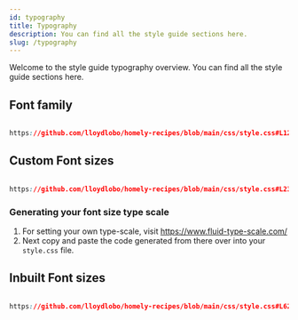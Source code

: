 ```yaml
---
id: typography
title: Typography
description: You can find all the style guide sections here.
slug: /typography
---
```


Welcome to the style guide typography overview. You can find all the style guide sections here.

## Font family

```css reference

https://github.com/lloydlobo/homely-recipes/blob/main/css/style.css#L12-L14

```

## Custom Font sizes

<!-- fluid-type-scale - type-scale-ration: 1.618, min-width: 320px, max-width: 1920px -->

```css reference

https://github.com/lloydlobo/homely-recipes/blob/main/css/style.css#L23-L38

```

### Generating your font size type scale

1. For setting your own type-scale, visit https://www.fluid-type-scale.com/
2. Next copy and paste the code generated from there over into your `style.css` file.

## Inbuilt Font sizes

```css reference

https://github.com/lloydlobo/homely-recipes/blob/main/css/style.css#L627-L746

```
